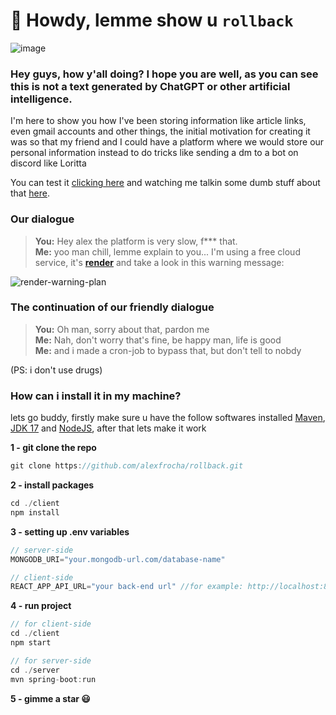 # 👋 Howdy, lemme show u `rollback`

![image](https://github.com/alexfrocha/rollback/assets/107084445/060db954-7062-4803-a410-60166774fd6e)

### Hey guys, how y'all doing? I hope you are well, as you can see this is not a text generated by ChatGPT or other artificial intelligence.

I'm here to show you how I've been storing information like article links, even gmail accounts and other things, the initial motivation for creating it was so that my friend and I could have a platform where we would store our personal information instead to do tricks like sending a dm to a bot on discord like Loritta

You can test it <a href="https://rollback-e8zs.onrender.com/">clicking here</a> and watching me talkin some dumb stuff about that <a href="">here</a>.

### Our dialogue
> **You:** Hey alex the platform is very slow, f*** that. </br>
> **Me:** yoo man chill, lemme explain to you... I'm using a free cloud service, it's <a href="https://render.com/">**render**</a> and take a look in this warning message: </br>

![render-warning-plan](https://github.com/alexfrocha/rollback/assets/107084445/0723a411-c03e-4e1e-aa2e-681e2f2658ac)

### The continuation of our friendly dialogue
> **You:** Oh man, sorry about that, pardon me </br>
> **Me:** Nah, don't worry that's fine, be happy man, life is good </br>
> **Me:** and i made a cron-job to bypass that, but don't tell to nobdy

(PS: i don't use drugs)


### How can i install it in my machine?
lets go buddy, firstly make sure u have the follow softwares installed <a href="https://maven.apache.org/">Maven</a>, <a href="https://www.oracle.com/java/technologies/javase/jdk17-archive-downloads.html">JDK 17</a> and <a href="https://nodejs.org/en">NodeJS</a>, after that lets make it work

**1 - git clone the repo**
```js
git clone https://github.com/alexfrocha/rollback.git
```

**2 - install packages**
```js
cd ./client
npm install
```

**3 - setting up .env variables**
```js
// server-side
MONGODB_URI="your.mongodb-url.com/database-name"

// client-side
REACT_APP_API_URL="your back-end url" //for example: http://localhost:8080, but dont put the final "/", remove that
```

**4 - run project**
```js
// for client-side
cd ./client
npm start

// for server-side
cd ./server
mvn spring-boot:run
```

**5 - gimme a star 😃**

